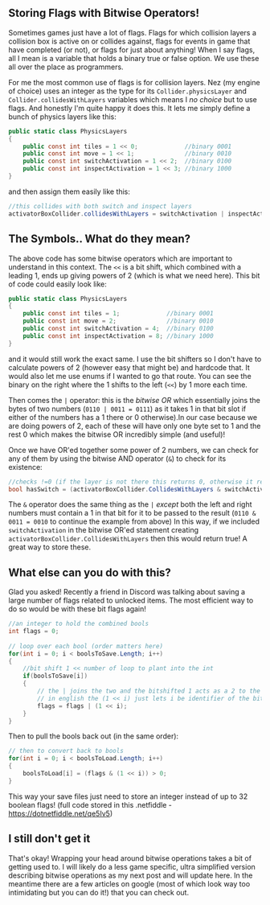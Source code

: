 ## Storing Flags with Bitwise Operators!

Sometimes games just have a lot of flags. Flags for which collision layers a collision box is active on or collides against, flags for events in game that have completed (or not), or flags for just about anything! When I say flags, all I mean is a variable that holds a binary true or false option. We use these all over the place as programmers.

For me the most common use of flags is for collision layers. Nez (my engine of choice) uses an integer as the type for its `Collider.physicsLayer` and `Collider.collidesWithLayers` variables which means I _no choice_ but to use flags. And honestly I'm quite happy it does this. It lets me simply define a bunch of physics layers like this:
```csharp
public static class PhysicsLayers
{
    public const int tiles = 1 << 0;             //binary 0001
    public const int move = 1 << 1;              //binary 0010
    public const int switchActivation = 1 << 2;  //binary 0100
    public const int inspectActivation = 1 << 3; //binary 1000
}
```
and then assign them easily like this:
```csharp
//this collides with both switch and inspect layers
activatorBoxCollider.collidesWithLayers = switchActivation | inspectActivation;
```

## The Symbols.. What do they mean?

The above code has some bitwise operators which are important to understand in this context. The `<<` is a bit shift, which combined with a leading 1, ends up giving powers of 2 (which is what we need here). This bit of code could easily look like:
```csharp
public static class PhysicsLayers
{
    public const int tiles = 1;             //binary 0001
    public const int move = 2;              //binary 0010
    public const int switchActivation = 4;  //binary 0100
    public const int inspectActivation = 8; //binary 1000
}
```
and it would still work the exact same. I use the bit shifters so I don't have to calculate powers of 2 (however easy that might be) and hardcode that. It would also let me use enums if I wanted to go that route. You can see the binary on the right where the 1 shifts to the left (`<<`) by 1 more each time.

Then comes the `|` operator: this is the _bitwise OR_ which essentially joins the bytes of two numbers (`0110 | 0011 = 0111`) as it takes 1 in that bit slot if either of the numbers has a 1 there or 0 otherwise).In our case because we are doing powers of 2, each of these will have only one byte set to 1 and the rest 0 which makes the bitwise OR incredibly simple (and useful)!

Once we have OR'ed together some power of 2 numbers, we can check for any of them by using the bitwise AND operator (`&`) to check for its existence: 
```csharp
//checks !=0 (if the layer is not there this returns 0, otherwise it returns switchActivation)
bool hasSwitch = (activatorBoxCollider.CollidesWithLayers & switchActivation) != 0;
```
The `&` operator does the same thing as the `|` *except* both the left and right numbers must contain a 1 in that bit for it to be passed to the result (`0110 & 0011 = 0010` to continue the example from above) In this way, if we included `switchActivation` in the bitwise OR'ed statement creating `activatorBoxCollider.CollidesWithLayers` then this would return true! A great way to store these.

## What else can you do with this?
Glad you asked! Recently a friend in Discord was talking about saving a large number of flags related to unlocked items. The most efficient way to do so would be with these bit flags again!

```csharp
//an integer to hold the combined bools
int flags = 0;
		
// loop over each bool (order matters here)
for(int i = 0; i < boolsToSave.Length; i++)
{
	//bit shift 1 << number of loop to plant into the int
	if(boolsToSave[i])
	{
		// the | joins the two and the bitshifted 1 acts as a 2 to the power of i)
		// in english the (1 << i) just lets i be identifier of the bit in the int
		flags = flags | (1 << i);
	}
}
```

Then to pull the bools back out (in the same order):
```csharp
// then to convert back to bools
for(int i = 0; i < boolsToLoad.Length; i++)
{
	boolsToLoad[i] = (flags & (1 << i)) > 0;
}
```

This way your save files just need to store an integer instead of up to 32 boolean flags!
(full code stored in this .netfiddle - https://dotnetfiddle.net/qe5Iv5)

## I still don't get it
That's okay! Wrapping your head around bitwise operations takes a bit of getting used to. I will likely do a less game specific, ultra simplified version describing bitwise operations as my next post and will update here. In the meantime there are a few articles on google (most of which look way too intimidating but you can do it!) that you can check out.